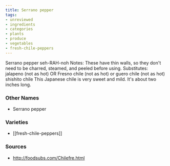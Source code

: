 ```yaml
---
title: Serrano pepper
tags:
- unreviewed
- ingredients
- categories
- plants
- produce
- vegetables
- fresh-chile-peppers
---
```

Serrano pepper seh-RAH-noh Notes: These have thin walls, so they don't need to be charred, steamed, and peeled before using. Substitutes: jalapeno (not as hot) OR Fresno chile (not as hot) or guero chile (not as hot) shishito chile This Japanese chile is very sweet and mild. It's about two inches long.

### Other Names

* Serrano pepper

### Varieties

* [[fresh-chile-peppers]]

### Sources
* http://foodsubs.com/Chilefre.html
